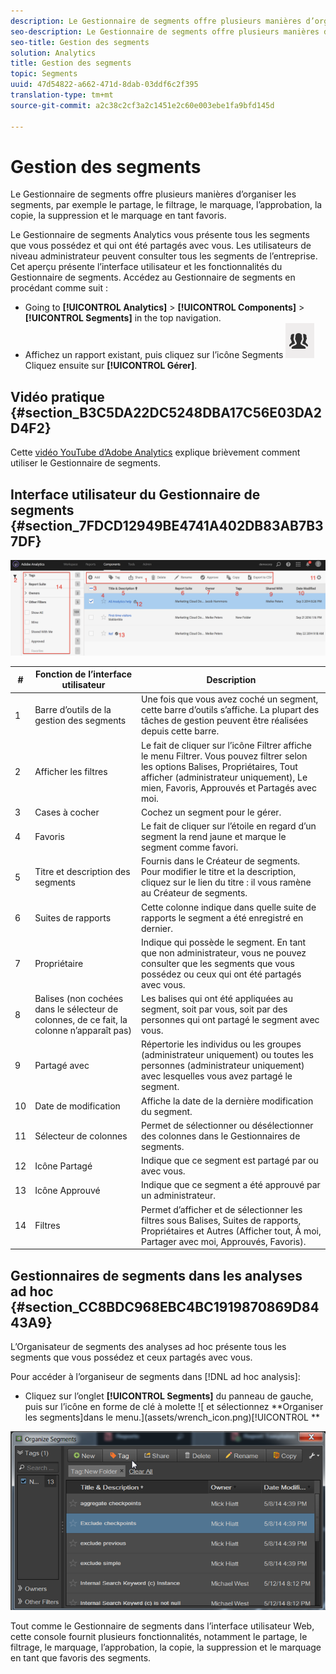 ```yaml
---
description: Le Gestionnaire de segments offre plusieurs manières d’organiser les segments, par exemple le partage, le filtrage, le marquage, l’approbation, la copie, la suppression et le marquage en tant favoris.
seo-description: Le Gestionnaire de segments offre plusieurs manières d’organiser les segments, par exemple le partage, le filtrage, le marquage, l’approbation, la copie, la suppression et le marquage en tant favoris.
seo-title: Gestion des segments
solution: Analytics
title: Gestion des segments
topic: Segments
uuid: 47d54822-a662-471d-8dab-03ddf6c2f395
translation-type: tm+mt
source-git-commit: a2c38c2cf3a2c1451e2c60e003ebe1fa9bfd145d

---
```



# Gestion des segments

Le Gestionnaire de segments offre plusieurs manières d’organiser les segments, par exemple le partage, le filtrage, le marquage, l’approbation, la copie, la suppression et le marquage en tant favoris.

Le Gestionnaire de segments Analytics vous présente tous les segments que vous possédez et qui ont été partagés avec vous. Les utilisateurs de niveau administrateur peuvent consulter tous les segments de l’entreprise. Cet aperçu présente l’interface utilisateur et les fonctionnalités du Gestionnaire de segments. Accédez au Gestionnaire de segments en procédant comme suit :

* Going to **[!UICONTROL Analytics]** &gt; **[!UICONTROL Components]** &gt; **[!UICONTROL Segments]** in the top navigation.
* Affichez un rapport existant, puis cliquez sur l’icône Segments ![ dans le volet de navigation de gauche. ](assets/segment_icon.png) Cliquez ensuite sur **[!UICONTROL Gérer]**.

## Vidéo pratique {#section_B3C5DA22DC5248DBA17C56E03DA2D4F2}

Cette [vidéo YouTube d’Adobe Analytics](https://www.youtube.com/watch?v=CdfOq98PTrg&index=6&list=PL2tCx83mn7GtHqZicFTa--aE6d02BvvTd) explique brièvement comment utiliser le Gestionnaire de segments.

## Interface utilisateur du Gestionnaire de segments {#section_7FDCD12949BE4741A402DB83AB7B37DF}

![](assets/segment_manager_ui.png)

| # | Fonction de l’interface utilisateur | Description |
|---|---|---|
| 1 | Barre d’outils de la gestion des segments | Une fois que vous avez coché un segment, cette barre d’outils s’affiche. La plupart des tâches de gestion peuvent être réalisées depuis cette barre. |
| 2 | Afficher les filtres | Le fait de cliquer sur l’icône Filtrer affiche le menu Filtrer. Vous pouvez filtrer selon les options Balises, Propriétaires, Tout afficher (administrateur uniquement), Le mien, Favoris, Approuvés et Partagés avec moi. |
| 3 | Cases à cocher | Cochez un segment pour le gérer. |
| 4 | Favoris | Le fait de cliquer sur l’étoile en regard d’un segment la rend jaune et marque le segment comme favori. |
| 5 | Titre et description des segments | Fournis dans le Créateur de segments. Pour modifier le titre et la description, cliquez sur le lien du titre : il vous ramène au Créateur de segments. |
| 6 | Suites de rapports | Cette colonne indique dans quelle suite de rapports le segment a été enregistré en dernier. |
| 7 | Propriétaire | Indique qui possède le segment. En tant que non administrateur, vous ne pouvez consulter que les segments que vous possédez ou ceux qui ont été partagés avec vous. |
| 8 | Balises (non cochées dans le sélecteur de colonnes, de ce fait, la colonne n’apparaît pas) | Les balises qui ont été appliquées au segment, soit par vous, soit par des personnes qui ont partagé le segment avec vous. |
| 9 | Partagé avec | Répertorie les individus ou les groupes (administrateur uniquement) ou toutes les personnes (administrateur uniquement) avec lesquelles vous avez partagé le segment. |
| 10 | Date de modification | Affiche la date de la dernière modification du segment. |
| 11 | Sélecteur de colonnes | Permet de sélectionner ou désélectionner des colonnes dans le Gestionnaires de segments. |
| 12 | Icône Partagé | Indique que ce segment est partagé par ou avec vous. |
| 13 | Icône Approuvé | Indique que ce segment a été approuvé par un administrateur. |
| 14 | Filtres | Permet d’afficher et de sélectionner les filtres sous Balises, Suites de rapports, Propriétaires et Autres (Afficher tout, À moi, Partager avec moi, Approuvés, Favoris). |

## Gestionnaires de segments dans les analyses ad hoc {#section_CC8BDC968EBC4BC1919870869D8443A9}

L’Organisateur de segments des analyses ad hoc présente tous les segments que vous possédez et ceux partagés avec vous.

Pour accéder à l’organiseur de segments dans [!DNL ad hoc analysis]:

* Cliquez sur l’onglet **[!UICONTROL Segments]** du panneau de gauche, puis sur l’icône en forme de clé à molette ![ et sélectionnez **Organiser les segments]dans le menu.](assets/wrench_icon.png)[!UICONTROL **

![](assets/ad_hoc_organize_segments.png)

Tout comme le Gestionnaire de segments dans l’interface utilisateur Web, cette console fournit plusieurs fonctionnalités, notamment le partage, le filtrage, le marquage, l’approbation, la copie, la suppression et le marquage en tant que favoris des segments.
